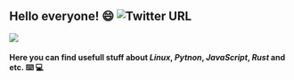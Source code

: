 ## Hello everyone! 😄   ![Twitter URL](https://img.shields.io/twitter/url?style=social&url=https%3A%2F%2Ftwitter.com%2Fhome)

![](https://static0.makeuseofimages.com/wordpress/wp-content/uploads/2014/05/linux-everywhere.jpg)

#### Here you can find usefull stuff about *Linux*, *Pytnon*, *JavaScript*, *Rust* and etc. ⌨️ 💻
